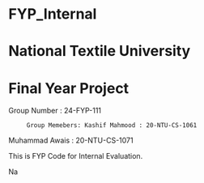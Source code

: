 # FYP_Internal
# National Textile University
# Final Year Project

 Group Number : 24-FYP-111

         Group Memebers: Kashif Mahmood : 20-NTU-CS-1061
 Muhammad Awais : 20-NTU-CS-1071
 

 
This is FYP Code for Internal Evaluation.

Na
